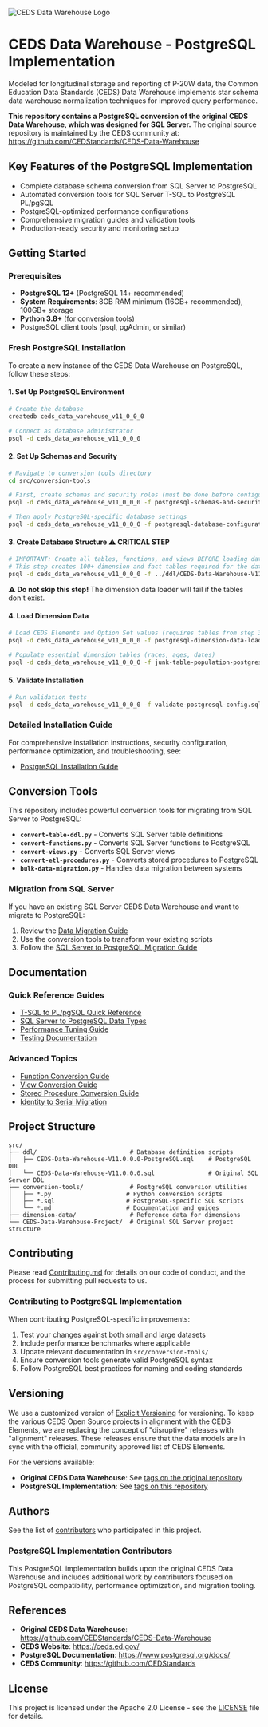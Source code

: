 ![CEDS Data Warehouse Logo](/res/CEDS-Data-Warehouse-Logo-Full-Medium.png "CEDS Data Warehouse")

# CEDS Data Warehouse - PostgreSQL Implementation
Modeled for longitudinal storage and reporting of P-20W data, the Common Education Data Standards (CEDS) Data Warehouse implements star schema data warehouse normalization techniques for improved query performance.

**This repository contains a PostgreSQL conversion of the original CEDS Data Warehouse, which was designed for SQL Server.** The original source repository is maintained by the CEDS community at: https://github.com/CEDStandards/CEDS-Data-Warehouse

## Key Features of the PostgreSQL Implementation

- Complete database schema conversion from SQL Server to PostgreSQL
- Automated conversion tools for SQL Server T-SQL to PostgreSQL PL/pgSQL
- PostgreSQL-optimized performance configurations
- Comprehensive migration guides and validation tools
- Production-ready security and monitoring setup

## Getting Started

### Prerequisites

- **PostgreSQL 12+** (PostgreSQL 14+ recommended)
- **System Requirements**: 8GB RAM minimum (16GB+ recommended), 100GB+ storage
- **Python 3.8+** (for conversion tools)
- PostgreSQL client tools (psql, pgAdmin, or similar)

### Fresh PostgreSQL Installation

To create a new instance of the CEDS Data Warehouse on PostgreSQL, follow these steps:

#### 1. Set Up PostgreSQL Environment
```bash
# Create the database
createdb ceds_data_warehouse_v11_0_0_0

# Connect as database administrator
psql -d ceds_data_warehouse_v11_0_0_0
```

#### 2. Set Up Schemas and Security
```bash
# Navigate to conversion tools directory
cd src/conversion-tools

# First, create schemas and security roles (must be done before configuration)
psql -d ceds_data_warehouse_v11_0_0_0 -f postgresql-schemas-and-security.sql

# Then apply PostgreSQL-specific database settings
psql -d ceds_data_warehouse_v11_0_0_0 -f postgresql-database-configuration.sql
```

#### 3. Create Database Structure ⚠️ CRITICAL STEP
```bash
# IMPORTANT: Create all tables, functions, and views BEFORE loading data
# This step creates 100+ dimension and fact tables required for the data warehouse
psql -d ceds_data_warehouse_v11_0_0_0 -f ../ddl/CEDS-Data-Warehouse-V11.0.0.0-PostgreSQL.sql
```

**⚠️ Do not skip this step!** The dimension data loader will fail if the tables don't exist.

#### 4. Load Dimension Data
```bash
# Load CEDS Elements and Option Set values (requires tables from step 3)
psql -d ceds_data_warehouse_v11_0_0_0 -f postgresql-dimension-data-loader.sql

# Populate essential dimension tables (races, ages, dates)
psql -d ceds_data_warehouse_v11_0_0_0 -f junk-table-population-postgresql.sql
```

#### 5. Validate Installation
```bash
# Run validation tests
psql -d ceds_data_warehouse_v11_0_0_0 -f validate-postgresql-config.sql
```

### Detailed Installation Guide

For comprehensive installation instructions, security configuration, performance optimization, and troubleshooting, see:
- [PostgreSQL Installation Guide](src/conversion-tools/postgresql-installation-guide.md)

## Conversion Tools

This repository includes powerful conversion tools for migrating from SQL Server to PostgreSQL:

- **`convert-table-ddl.py`** - Converts SQL Server table definitions
- **`convert-functions.py`** - Converts SQL Server functions to PostgreSQL
- **`convert-views.py`** - Converts SQL Server views  
- **`convert-etl-procedures.py`** - Converts stored procedures to PostgreSQL
- **`bulk-data-migration.py`** - Handles data migration between systems

### Migration from SQL Server

If you have an existing SQL Server CEDS Data Warehouse and want to migrate to PostgreSQL:

1. Review the [Data Migration Guide](src/conversion-tools/data-migration-guide.md)
2. Use the conversion tools to transform your existing scripts
3. Follow the [SQL Server to PostgreSQL Migration Guide](src/conversion-tools/sql-server-to-postgresql-security-guide.md)

## Documentation

### Quick Reference Guides
- [T-SQL to PL/pgSQL Quick Reference](src/conversion-tools/tsql-to-plpgsql-quick-reference.md)
- [SQL Server to PostgreSQL Data Types](src/conversion-tools/sql-server-to-postgresql-datatypes.md)
- [Performance Tuning Guide](src/conversion-tools/performance-tuning-guide.md)
- [Testing Documentation](src/conversion-tools/testing-documentation.md)

### Advanced Topics
- [Function Conversion Guide](src/conversion-tools/function-conversion-guide.md)
- [View Conversion Guide](src/conversion-tools/view-conversion-guide.md)
- [Stored Procedure Conversion Guide](src/conversion-tools/stored-procedure-conversion-guide.md)
- [Identity to Serial Migration](src/conversion-tools/identity-to-serial-guide.md)

## Project Structure

```
src/
├── ddl/                          # Database definition scripts
│   ├── CEDS-Data-Warehouse-V11.0.0.0-PostgreSQL.sql    # PostgreSQL DDL
│   └── CEDS-Data-Warehouse-V11.0.0.0.sql               # Original SQL Server DDL
├── conversion-tools/             # PostgreSQL conversion utilities
│   ├── *.py                     # Python conversion scripts
│   ├── *.sql                    # PostgreSQL-specific SQL scripts
│   └── *.md                     # Documentation and guides
├── dimension-data/               # Reference data for dimensions
└── CEDS-Data-Warehouse-Project/  # Original SQL Server project structure
```

## Contributing

Please read [Contributing.md](/Contributing.md) for details on our code of conduct, and the process for submitting pull requests to us.

### Contributing to PostgreSQL Implementation

When contributing PostgreSQL-specific improvements:

1. Test your changes against both small and large datasets
2. Include performance benchmarks where applicable
3. Update relevant documentation in `src/conversion-tools/`
4. Ensure conversion tools generate valid PostgreSQL syntax
5. Follow PostgreSQL best practices for naming and coding standards

## Versioning

We use a customized version of [Explicit Versioning](https://github.com/exadra37-versioning/explicit-versioning) for versioning. To keep the various CEDS Open Source projects in alignment with the CEDS Elements, we are replacing the concept of "disruptive" releases with "alignment" releases. These releases ensure that the data models are in sync with the official, community approved list of CEDS Elements.

For the versions available:
- **Original CEDS Data Warehouse**: See [tags on the original repository](https://github.com/CEDStandards/CEDS-Data-Warehouse/tags)
- **PostgreSQL Implementation**: See [tags on this repository](https://github.com/ringo380/CEDS-Data-Warehouse-Postgres/tags)

## Authors

See the list of [contributors](/Contributors.md) who participated in this project.

### PostgreSQL Implementation Contributors

This PostgreSQL implementation builds upon the original CEDS Data Warehouse and includes additional work by contributors focused on PostgreSQL compatibility, performance optimization, and migration tooling.

## References

- **Original CEDS Data Warehouse**: https://github.com/CEDStandards/CEDS-Data-Warehouse
- **CEDS Website**: https://ceds.ed.gov/
- **PostgreSQL Documentation**: https://www.postgresql.org/docs/
- **CEDS Community**: https://github.com/CEDStandards

## License

This project is licensed under the Apache 2.0 License - see the [LICENSE](LICENSE) file for details.
